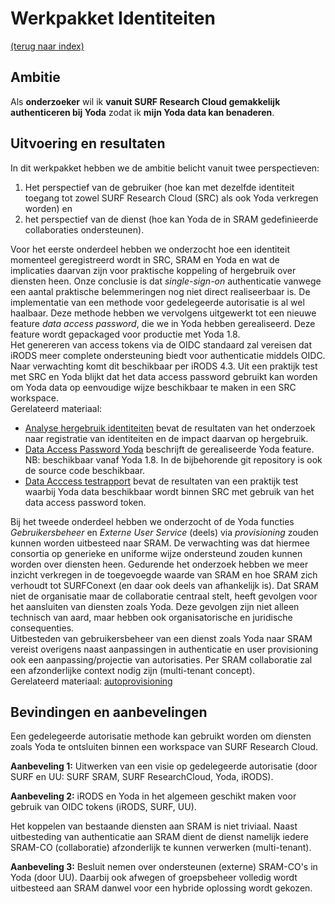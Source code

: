 # Werkpakket Identiteiten
[(terug naar index)](index.md)

## Ambitie
Als **onderzoeker** 
wil ik **vanuit SURF Research Cloud gemakkelijk authenticeren bij Yoda**
zodat ik **mijn Yoda data kan benaderen**.

## Uitvoering en resultaten
In dit werkpakket hebben we de ambitie belicht vanuit twee perspectieven:   
1) Het perspectief van de gebruiker (hoe kan met dezelfde identiteit  
toegang tot zowel SURF Research Cloud (SRC) als ook Yoda verkregen worden) en    
2) het perspectief van de dienst (hoe kan Yoda de in SRAM gedefinieerde 
collaboraties ondersteunen).

Voor het eerste onderdeel hebben we onderzocht hoe een identiteit momenteel geregistreerd
wordt in SRC, SRAM en Yoda en wat de implicaties daarvan zijn voor praktische koppeling of hergebruik
over diensten heen. Onze conclusie is dat *single-sign-on* authenticatie vanwege een aantal praktische 
belemmeringen nog niet direct realiseerbaar is. De implementatie van een methode voor gedelegeerde
autorisatie is al wel haalbaar. Deze methode hebben we vervolgens uitgewerkt tot een nieuwe
feature *data access password*, die we in Yoda hebben gerealiseerd. Deze feature wordt gepackaged
voor productie met Yoda 1.8.  
Het genereren van access tokens via de OIDC standaard zal vereisen dat iRODS meer complete 
ondersteuning biedt voor authenticatie middels OIDC. Naar verwachting komt dit beschikbaar
per iRODS 4.3.
Uit een praktijk test met SRC en Yoda blijkt dat het data access password gebruikt kan worden
om Yoda data op eenvoudige wijze beschikbaar te maken in een SRC workspace.   
Gerelateerd materiaal:
- [Analyse hergebruik identiteiten](w2/w2-Integreren_Yoda_en_SURF_Research_Cloud_identiteiten.pdf)
bevat de resultaten van het onderzoek naar registratie van identiteiten en de impact daarvan
op hergebruik.
- [Data Access Password Yoda](https://utrechtuniversity.github.io/yoda/design/overview/authentication.html)
beschrijft de gerealiseerde Yoda feature. NB: beschikbaar vanaf Yoda 1.8. 
In de bijbehorende git repository is ook de source code beschikbaar. 
- [Data Acccess testrapport](w3/w3-test-mounted-disk-public.pdf) bevat de resultaten van een praktijk
test waarbij Yoda data beschikbaar wordt binnen SRC met gebruik van het data access password token.


Bij het tweede onderdeel hebben we onderzocht of de Yoda functies *Gebruikersbeheer* en 
*Externe User Service* (deels) via *provisioning* zouden kunnen worden uitbesteed naar SRAM. 
De verwachting was dat hiermee consortia op generieke en uniforme wijze ondersteund 
zouden kunnen worden over diensten heen.
Gedurende het onderzoek hebben we meer inzicht verkregen in de toegevoegde waarde van SRAM en hoe SRAM
zich verhoudt tot SURFConext (en daar ook deels van afhankelijk is).
Dat SRAM niet de organisatie maar de collaboratie centraal stelt, heeft gevolgen voor
het aansluiten van diensten zoals Yoda. Deze gevolgen zijn niet alleen technisch van aard, maar
hebben ook organisatorische en juridische consequenties.   
Uitbesteden van gebruikersbeheer van een dienst zoals Yoda naar SRAM vereist overigens naast 
aanpassingen in authenticatie en user provisioning ook een aanpassing/projectie van autorisaties. 
Per SRAM collaboratie zal een afzonderlijke context nodig zijn (multi-tenant concept).   
Gerelateerd materiaal:
[autoprovisioning](w2/w2-Autoprovisioning_Yoda_SRAM.pdf)

## Bevindingen en aanbevelingen

Een gedelegeerde autorisatie methode 
kan gebruikt worden om diensten zoals Yoda te ontsluiten binnen een workspace
van SURF Research Cloud. 

**Aanbeveling 1:** Uitwerken van een visie op gedelegeerde autorisatie 
(door SURF en UU: SURF SRAM, SURF ResearchCloud, Yoda, iRODS).

**Aanbeveling 2:** iRODS en Yoda in het algemeen geschikt maken voor gebruik 
van OIDC tokens (iRODS, SURF, UU). 

Het koppelen van bestaande diensten aan SRAM is niet triviaal.
Naast uitbesteding van authenticatie aan SRAM dient de dienst namelijk
iedere SRAM-CO (collaboratie) afzonderlijk te kunnen verwerken (multi-tenant).

**Aanbeveling 3:** Besluit nemen over ondersteunen (externe) SRAM-CO's in Yoda (door UU).
Daarbij ook afwegen of groepsbeheer volledig wordt uitbesteed aan SRAM danwel 
voor een hybride oplossing wordt gekozen.

